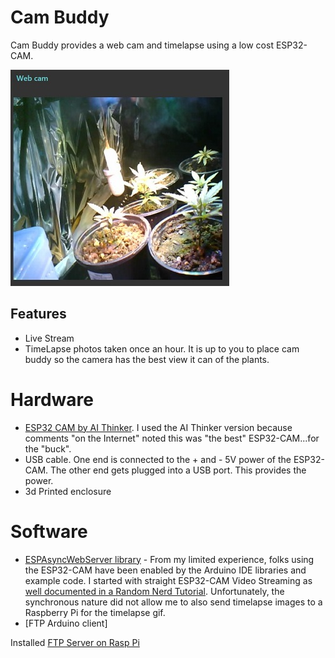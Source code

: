 # Cam Buddy
Cam Buddy provides a web cam and timelapse using a low cost ESP32-CAM.

![web cam view](../images/webcam_plants.jpg)
## Features
- Live Stream
- TimeLapse photos taken once an hour.
It is up to you to place cam buddy so the camera has the best view it can of the plants.
# Hardware
- [ESP32 CAM by AI Thinker](https://amzn.to/3LHZ6UN).  I used the AI Thinker version because comments "on the Internet" noted this was "the best" ESP32-CAM...for the "buck".
- USB cable.  One end is connected to the + and - 5V power of the ESP32-CAM.  The other end gets plugged into a USB port.  This provides the power.
- 3d Printed enclosure
# Software
- [ESPAsyncWebServer library](https://github.com/me-no-dev/ESPAsyncWebServer) - From my limited experience, folks using the ESP32-CAM have been enabled by the Arduino IDE libraries and example code.   I started with straight ESP32-CAM Video Streaming as [well documented in a Random Nerd Tutorial](https://randomnerdtutorials.com/esp32-cam-video-streaming-web-server-camera-home-assistant/).  Unfortunately, the synchronous nature did not allow me to also send timelapse images to a Raspberry Pi for the timelapse gif.
- [FTP Arduino client]



Installed [FTP Server on Rasp Pi](https://phoenixnap.com/kb/raspberry-pi-ftp-server)